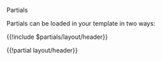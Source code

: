 Partials

Partials can be loaded in your template in two ways:

{{!include $partials/layout/header}}

{{!partial layout/header}}
